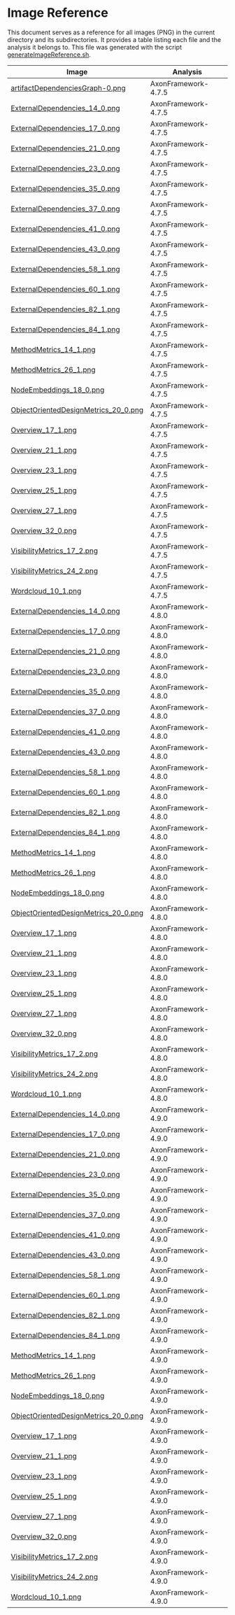 # Image Reference

This document serves as a reference for all images (PNG) in the current directory and its subdirectories.
It provides a table listing each file and the analysis it belongs to.
This file was generated with the script [generateImageReference.sh](./../scripts/documentation/generateImageReference.sh).

Image  | Analysis |
-------|----------|
| [artifactDependenciesGraph-0.png](./AxonFramework-4.7.5/artifact-dependencies-graph/artifactDependenciesGraph-0.png) | AxonFramework-4.7.5 |
| [ExternalDependencies_14_0.png](./AxonFramework-4.7.5/external-dependencies/ExternalDependencies_files/ExternalDependencies_14_0.png) | AxonFramework-4.7.5 |
| [ExternalDependencies_17_0.png](./AxonFramework-4.7.5/external-dependencies/ExternalDependencies_files/ExternalDependencies_17_0.png) | AxonFramework-4.7.5 |
| [ExternalDependencies_21_0.png](./AxonFramework-4.7.5/external-dependencies/ExternalDependencies_files/ExternalDependencies_21_0.png) | AxonFramework-4.7.5 |
| [ExternalDependencies_23_0.png](./AxonFramework-4.7.5/external-dependencies/ExternalDependencies_files/ExternalDependencies_23_0.png) | AxonFramework-4.7.5 |
| [ExternalDependencies_35_0.png](./AxonFramework-4.7.5/external-dependencies/ExternalDependencies_files/ExternalDependencies_35_0.png) | AxonFramework-4.7.5 |
| [ExternalDependencies_37_0.png](./AxonFramework-4.7.5/external-dependencies/ExternalDependencies_files/ExternalDependencies_37_0.png) | AxonFramework-4.7.5 |
| [ExternalDependencies_41_0.png](./AxonFramework-4.7.5/external-dependencies/ExternalDependencies_files/ExternalDependencies_41_0.png) | AxonFramework-4.7.5 |
| [ExternalDependencies_43_0.png](./AxonFramework-4.7.5/external-dependencies/ExternalDependencies_files/ExternalDependencies_43_0.png) | AxonFramework-4.7.5 |
| [ExternalDependencies_58_1.png](./AxonFramework-4.7.5/external-dependencies/ExternalDependencies_files/ExternalDependencies_58_1.png) | AxonFramework-4.7.5 |
| [ExternalDependencies_60_1.png](./AxonFramework-4.7.5/external-dependencies/ExternalDependencies_files/ExternalDependencies_60_1.png) | AxonFramework-4.7.5 |
| [ExternalDependencies_82_1.png](./AxonFramework-4.7.5/external-dependencies/ExternalDependencies_files/ExternalDependencies_82_1.png) | AxonFramework-4.7.5 |
| [ExternalDependencies_84_1.png](./AxonFramework-4.7.5/external-dependencies/ExternalDependencies_files/ExternalDependencies_84_1.png) | AxonFramework-4.7.5 |
| [MethodMetrics_14_1.png](./AxonFramework-4.7.5/method-metrics/MethodMetrics_files/MethodMetrics_14_1.png) | AxonFramework-4.7.5 |
| [MethodMetrics_26_1.png](./AxonFramework-4.7.5/method-metrics/MethodMetrics_files/MethodMetrics_26_1.png) | AxonFramework-4.7.5 |
| [NodeEmbeddings_18_0.png](./AxonFramework-4.7.5/node-embeddings/NodeEmbeddings_files/NodeEmbeddings_18_0.png) | AxonFramework-4.7.5 |
| [ObjectOrientedDesignMetrics_20_0.png](./AxonFramework-4.7.5/object-oriented-design-metrics/ObjectOrientedDesignMetrics_files/ObjectOrientedDesignMetrics_20_0.png) | AxonFramework-4.7.5 |
| [Overview_17_1.png](./AxonFramework-4.7.5/overview/Overview_files/Overview_17_1.png) | AxonFramework-4.7.5 |
| [Overview_21_1.png](./AxonFramework-4.7.5/overview/Overview_files/Overview_21_1.png) | AxonFramework-4.7.5 |
| [Overview_23_1.png](./AxonFramework-4.7.5/overview/Overview_files/Overview_23_1.png) | AxonFramework-4.7.5 |
| [Overview_25_1.png](./AxonFramework-4.7.5/overview/Overview_files/Overview_25_1.png) | AxonFramework-4.7.5 |
| [Overview_27_1.png](./AxonFramework-4.7.5/overview/Overview_files/Overview_27_1.png) | AxonFramework-4.7.5 |
| [Overview_32_0.png](./AxonFramework-4.7.5/overview/Overview_files/Overview_32_0.png) | AxonFramework-4.7.5 |
| [VisibilityMetrics_17_2.png](./AxonFramework-4.7.5/visibility-metrics/VisibilityMetrics_files/VisibilityMetrics_17_2.png) | AxonFramework-4.7.5 |
| [VisibilityMetrics_24_2.png](./AxonFramework-4.7.5/visibility-metrics/VisibilityMetrics_files/VisibilityMetrics_24_2.png) | AxonFramework-4.7.5 |
| [Wordcloud_10_1.png](./AxonFramework-4.7.5/wordcloud/Wordcloud_files/Wordcloud_10_1.png) | AxonFramework-4.7.5 |
| [ExternalDependencies_14_0.png](./AxonFramework-4.8.0/external-dependencies/ExternalDependencies_files/ExternalDependencies_14_0.png) | AxonFramework-4.8.0 |
| [ExternalDependencies_17_0.png](./AxonFramework-4.8.0/external-dependencies/ExternalDependencies_files/ExternalDependencies_17_0.png) | AxonFramework-4.8.0 |
| [ExternalDependencies_21_0.png](./AxonFramework-4.8.0/external-dependencies/ExternalDependencies_files/ExternalDependencies_21_0.png) | AxonFramework-4.8.0 |
| [ExternalDependencies_23_0.png](./AxonFramework-4.8.0/external-dependencies/ExternalDependencies_files/ExternalDependencies_23_0.png) | AxonFramework-4.8.0 |
| [ExternalDependencies_35_0.png](./AxonFramework-4.8.0/external-dependencies/ExternalDependencies_files/ExternalDependencies_35_0.png) | AxonFramework-4.8.0 |
| [ExternalDependencies_37_0.png](./AxonFramework-4.8.0/external-dependencies/ExternalDependencies_files/ExternalDependencies_37_0.png) | AxonFramework-4.8.0 |
| [ExternalDependencies_41_0.png](./AxonFramework-4.8.0/external-dependencies/ExternalDependencies_files/ExternalDependencies_41_0.png) | AxonFramework-4.8.0 |
| [ExternalDependencies_43_0.png](./AxonFramework-4.8.0/external-dependencies/ExternalDependencies_files/ExternalDependencies_43_0.png) | AxonFramework-4.8.0 |
| [ExternalDependencies_58_1.png](./AxonFramework-4.8.0/external-dependencies/ExternalDependencies_files/ExternalDependencies_58_1.png) | AxonFramework-4.8.0 |
| [ExternalDependencies_60_1.png](./AxonFramework-4.8.0/external-dependencies/ExternalDependencies_files/ExternalDependencies_60_1.png) | AxonFramework-4.8.0 |
| [ExternalDependencies_82_1.png](./AxonFramework-4.8.0/external-dependencies/ExternalDependencies_files/ExternalDependencies_82_1.png) | AxonFramework-4.8.0 |
| [ExternalDependencies_84_1.png](./AxonFramework-4.8.0/external-dependencies/ExternalDependencies_files/ExternalDependencies_84_1.png) | AxonFramework-4.8.0 |
| [MethodMetrics_14_1.png](./AxonFramework-4.8.0/method-metrics/MethodMetrics_files/MethodMetrics_14_1.png) | AxonFramework-4.8.0 |
| [MethodMetrics_26_1.png](./AxonFramework-4.8.0/method-metrics/MethodMetrics_files/MethodMetrics_26_1.png) | AxonFramework-4.8.0 |
| [NodeEmbeddings_18_0.png](./AxonFramework-4.8.0/node-embeddings/NodeEmbeddings_files/NodeEmbeddings_18_0.png) | AxonFramework-4.8.0 |
| [ObjectOrientedDesignMetrics_20_0.png](./AxonFramework-4.8.0/object-oriented-design-metrics/ObjectOrientedDesignMetrics_files/ObjectOrientedDesignMetrics_20_0.png) | AxonFramework-4.8.0 |
| [Overview_17_1.png](./AxonFramework-4.8.0/overview/Overview_files/Overview_17_1.png) | AxonFramework-4.8.0 |
| [Overview_21_1.png](./AxonFramework-4.8.0/overview/Overview_files/Overview_21_1.png) | AxonFramework-4.8.0 |
| [Overview_23_1.png](./AxonFramework-4.8.0/overview/Overview_files/Overview_23_1.png) | AxonFramework-4.8.0 |
| [Overview_25_1.png](./AxonFramework-4.8.0/overview/Overview_files/Overview_25_1.png) | AxonFramework-4.8.0 |
| [Overview_27_1.png](./AxonFramework-4.8.0/overview/Overview_files/Overview_27_1.png) | AxonFramework-4.8.0 |
| [Overview_32_0.png](./AxonFramework-4.8.0/overview/Overview_files/Overview_32_0.png) | AxonFramework-4.8.0 |
| [VisibilityMetrics_17_2.png](./AxonFramework-4.8.0/visibility-metrics/VisibilityMetrics_files/VisibilityMetrics_17_2.png) | AxonFramework-4.8.0 |
| [VisibilityMetrics_24_2.png](./AxonFramework-4.8.0/visibility-metrics/VisibilityMetrics_files/VisibilityMetrics_24_2.png) | AxonFramework-4.8.0 |
| [Wordcloud_10_1.png](./AxonFramework-4.8.0/wordcloud/Wordcloud_files/Wordcloud_10_1.png) | AxonFramework-4.8.0 |
| [ExternalDependencies_14_0.png](./AxonFramework-4.9.0/external-dependencies/ExternalDependencies_files/ExternalDependencies_14_0.png) | AxonFramework-4.9.0 |
| [ExternalDependencies_17_0.png](./AxonFramework-4.9.0/external-dependencies/ExternalDependencies_files/ExternalDependencies_17_0.png) | AxonFramework-4.9.0 |
| [ExternalDependencies_21_0.png](./AxonFramework-4.9.0/external-dependencies/ExternalDependencies_files/ExternalDependencies_21_0.png) | AxonFramework-4.9.0 |
| [ExternalDependencies_23_0.png](./AxonFramework-4.9.0/external-dependencies/ExternalDependencies_files/ExternalDependencies_23_0.png) | AxonFramework-4.9.0 |
| [ExternalDependencies_35_0.png](./AxonFramework-4.9.0/external-dependencies/ExternalDependencies_files/ExternalDependencies_35_0.png) | AxonFramework-4.9.0 |
| [ExternalDependencies_37_0.png](./AxonFramework-4.9.0/external-dependencies/ExternalDependencies_files/ExternalDependencies_37_0.png) | AxonFramework-4.9.0 |
| [ExternalDependencies_41_0.png](./AxonFramework-4.9.0/external-dependencies/ExternalDependencies_files/ExternalDependencies_41_0.png) | AxonFramework-4.9.0 |
| [ExternalDependencies_43_0.png](./AxonFramework-4.9.0/external-dependencies/ExternalDependencies_files/ExternalDependencies_43_0.png) | AxonFramework-4.9.0 |
| [ExternalDependencies_58_1.png](./AxonFramework-4.9.0/external-dependencies/ExternalDependencies_files/ExternalDependencies_58_1.png) | AxonFramework-4.9.0 |
| [ExternalDependencies_60_1.png](./AxonFramework-4.9.0/external-dependencies/ExternalDependencies_files/ExternalDependencies_60_1.png) | AxonFramework-4.9.0 |
| [ExternalDependencies_82_1.png](./AxonFramework-4.9.0/external-dependencies/ExternalDependencies_files/ExternalDependencies_82_1.png) | AxonFramework-4.9.0 |
| [ExternalDependencies_84_1.png](./AxonFramework-4.9.0/external-dependencies/ExternalDependencies_files/ExternalDependencies_84_1.png) | AxonFramework-4.9.0 |
| [MethodMetrics_14_1.png](./AxonFramework-4.9.0/method-metrics/MethodMetrics_files/MethodMetrics_14_1.png) | AxonFramework-4.9.0 |
| [MethodMetrics_26_1.png](./AxonFramework-4.9.0/method-metrics/MethodMetrics_files/MethodMetrics_26_1.png) | AxonFramework-4.9.0 |
| [NodeEmbeddings_18_0.png](./AxonFramework-4.9.0/node-embeddings/NodeEmbeddings_files/NodeEmbeddings_18_0.png) | AxonFramework-4.9.0 |
| [ObjectOrientedDesignMetrics_20_0.png](./AxonFramework-4.9.0/object-oriented-design-metrics/ObjectOrientedDesignMetrics_files/ObjectOrientedDesignMetrics_20_0.png) | AxonFramework-4.9.0 |
| [Overview_17_1.png](./AxonFramework-4.9.0/overview/Overview_files/Overview_17_1.png) | AxonFramework-4.9.0 |
| [Overview_21_1.png](./AxonFramework-4.9.0/overview/Overview_files/Overview_21_1.png) | AxonFramework-4.9.0 |
| [Overview_23_1.png](./AxonFramework-4.9.0/overview/Overview_files/Overview_23_1.png) | AxonFramework-4.9.0 |
| [Overview_25_1.png](./AxonFramework-4.9.0/overview/Overview_files/Overview_25_1.png) | AxonFramework-4.9.0 |
| [Overview_27_1.png](./AxonFramework-4.9.0/overview/Overview_files/Overview_27_1.png) | AxonFramework-4.9.0 |
| [Overview_32_0.png](./AxonFramework-4.9.0/overview/Overview_files/Overview_32_0.png) | AxonFramework-4.9.0 |
| [VisibilityMetrics_17_2.png](./AxonFramework-4.9.0/visibility-metrics/VisibilityMetrics_files/VisibilityMetrics_17_2.png) | AxonFramework-4.9.0 |
| [VisibilityMetrics_24_2.png](./AxonFramework-4.9.0/visibility-metrics/VisibilityMetrics_files/VisibilityMetrics_24_2.png) | AxonFramework-4.9.0 |
| [Wordcloud_10_1.png](./AxonFramework-4.9.0/wordcloud/Wordcloud_files/Wordcloud_10_1.png) | AxonFramework-4.9.0 |
